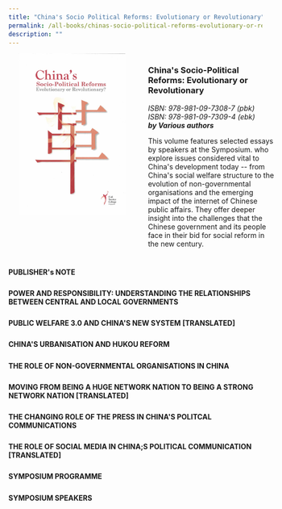 ```yaml
---
title: "China's Socio Political Reforms: Evolutionary or Revolutionary"
permalink: /all-books/chinas-socio-political-reforms-evolutionary-or-revolutionary/
description: ""
---
```

<style>

	
.grid-container {
	display: grid;
	grid-template-columns: 50% 50%;
	grid-gap: 5%
	}
	
img {
		object-fit: contain;
		width: 100%;
		height: 80%;
	}	

.chapter-divider {
	margin-top: 5%;
	}	
	
.back a
{
	color: #9f2943;
	font-weight: bold;
	
}	

.bigger {
	font-size: 20px;
	
	}	

</style>


<div class="grid-container">
	<div class="grid-child"><img src="/images/Books/China's%20Socio-Political%20Reforms.jpg"></div>
	<div class="grid-child">
		<h3>China's Socio-Political Reforms: Evolutionary or Revolutionary</h3>
		<i>ISBN: 978-981-09-7308-7 (pbk)</i><br>
		<i>ISBN: 978-981-09-7309-4 (ebk)</i><br>
		<b><i>by Various authors</i></b>
		<p>This volume features selected essays by speakers at the Symposium. who explore issues considered vital to China's development today -- from China's social welfare structure to the evolution of non-governmental organisations and the emerging impact of the internet of Chinese public affairs. They offer deeper insight into the challenges that the Chinese government and its people face in their bid for social reform in the new century.</p>
	</div>

</div>



<div>

<div class="chapter-divider">
<p><b>PUBLISHER's NOTE</b></p>

</div>
	
<div class="chapter-divider">
<p><b>POWER AND RESPONSIBILITY: UNDERSTANDING THE RELATIONSHIPS BETWEEN CENTRAL AND LOCAL GOVERNMENTS</b></p>

</div>
	
<div class="chapter-divider">
<p><b>PUBLIC WELFARE 3.0 AND CHINA'S NEW SYSTEM [TRANSLATED] </b></p>

</div>
	
<div class="chapter-divider">
<p><b>CHINA'S URBANISATION AND HUKOU REFORM</b></p>

</div>
	
<div class="chapter-divider">
<p><b>THE ROLE OF NON-GOVERNMENTAL ORGANISATIONS IN CHINA</b></p>

</div>
	
<div class="chapter-divider">
<p><b>MOVING FROM BEING A HUGE NETWORK NATION TO BEING A STRONG NETWORK NATION [TRANSLATED]</b></p>

</div>
	
<div class="chapter-divider">
<p><b>THE CHANGING ROLE OF THE PRESS IN CHINA'S POLITCAL COMMUNICATIONS</b></p>

</div>
	
<div class="chapter-divider">
<p><b>THE ROLE OF SOCIAL MEDIA IN CHINA;S POLITICAL COMMUNICATION [TRANSLATED]</b></p>

</div>

<div class="chapter-divider">
<p><b>SYMPOSIUM PROGRAMME</b></p>

</div>
	
<div class="chapter-divider">
<p><b>SYMPOSIUM SPEAKERS</b></p>

</div>	

</div>